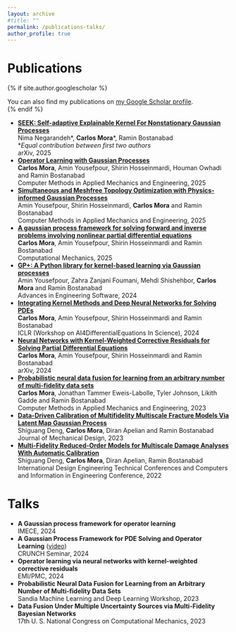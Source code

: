 ```yaml
---
layout: archive
#title: ""
permalink: /publications-talks/
author_profile: true
---
```


<h1>Publications</h1>

{% if site.author.googlescholar %}
  <div class="wordwrap">You can also find my publications on <a href="{{site.author.googlescholar}}">my Google Scholar profile</a>.</div>
{% endif %}

- **[SEEK: Self-adaptive Explainable Kernel For Nonstationary Gaussian Processes](https://arxiv.org/abs/2503.14785)**  
  Nima Negarandeh\*, **Carlos Mora**\*, Ramin Bostanabad  
  \**Equal contribution between first two authors*  
  arXiv, 2025
- **[Operator Learning with Gaussian Processes](https://www.sciencedirect.com/science/article/pii/S0045782524008351)**  
  **Carlos Mora**, Amin Yousefpour, Shirin Hosseinmardi, Houman Owhadi and Ramin Bostanabad  
  Computer Methods in Applied Mechanics and Engineering, 2025
- **[Simultaneous and Meshfree Topology Optimization with Physics-informed Gaussian Processes](https://www.sciencedirect.com/science/article/abs/pii/S0045782524009526)**  
  Amin Yousefpour, Shirin Hosseinmardi, **Carlos Mora** and Ramin Bostanabad  
  Computer Methods in Applied Mechanics and Engineering, 2025
- **[A gaussian process framework for solving forward and inverse problems involving nonlinear partial differential equations](https://link.springer.com/article/10.1007/s00466-024-02559-0)**  
  **Carlos Mora**, Amin Yousefpour, Shirin Hosseinmardi and Ramin Bostanabad  
  Computational Mechanics, 2025
- **[GP+: A Python library for kernel-based learning via Gaussian processes](https://www.sciencedirect.com/science/article/pii/S0965997824000930)**  
  Amin Yousefpour, Zahra Zanjani Foumani, Mehdi Shishehbor, **Carlos Mora** and Ramin Bostanabad  
  Advances in Engineering Software, 2024
- **[Integrating Kernel Methods and Deep Neural Networks for Solving PDEs](https://openreview.net/pdf?id=5bRRVmYhVS)**  
  **Carlos Mora**, Amin Yousefpour, Shirin Hosseinmardi and Ramin Bostanabad  
  ICLR (Workshop on AI4DifferentialEquations In Science), 2024
- **[Neural Networks with Kernel-Weighted Corrective Residuals for Solving Partial Differential Equations](https://arxiv.org/abs/2401.03492)**  
  **Carlos Mora**, Amin Yousefpour, Shirin Hosseinmardi and Ramin Bostanabad  
  arXiv, 2024
- **[Probabilistic neural data fusion for learning from an arbitrary number of multi-fidelity data sets](https://www.sciencedirect.com/science/article/pii/S0045782523003316)**  
  **Carlos Mora**, Jonathan Tammer Eweis-Labolle, Tyler Johnson, Likith Gadde and Ramin Bostanabad  
  Computer Methods in Applied Mechanics and Engineering, 2023
- **[Data-Driven Calibration of Multifidelity Multiscale Fracture Models Via Latent Map Gaussian Process](https://asmedigitalcollection.asme.org/mechanicaldesign/article/145/1/011705/1147508/Data-Driven-Calibration-of-Multifidelity)**  
  Shiguang Deng, **Carlos Mora**, Diran Apelian and Ramin Bostanabad  
  Journal of Mechanical Design, 2023
- **[Multi-Fidelity Reduced-Order Models for Multiscale Damage Analyses With Automatic Calibration](https://solarenergyengineering.asmedigitalcollection.asme.org/IDETC-CIE/proceedings/IDETC-CIE2022/86236/V03BT03A031/1150433)**  
  Shiguang Deng, **Carlos Mora**, Diran Apelian, Ramin Bostanabad  
  International Design Engineering Technical Conferences and Computers and Information in Engineering Conference, 2022

# Talks
- **A Gaussian process framework for operator learning**  
  IMECE, 2024
- **A Gaussian Process Framework for PDE Solving and Operator Learning** ([video](https://www.youtube.com/watch?v=yFAxA6vPECA&t=1s))  
  CRUNCH Seminar, 2024
- **Operator learning via neural networks with kernel-weighted corrective residuals**  
  EMI/PMC, 2024
- **Probabilistic Neural Data Fusion for Learning from an Arbitrary Number of Multi-fidelity Data Sets**  
  Sandia Machine Learning and Deep Learning Workshop, 2023
- **Data Fusion Under Multiple Uncertainty Sources via Multi-Fidelity Bayesian Networks**  
  17th U. S. National Congress on Computational Mechanics, 2023

<!-- {% include base_path %}

{% for post in site.publications reversed %}
  {% include archive-single.html %}
{% endfor %} -->

